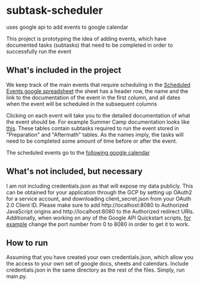 # subtask-scheduler
uses google api to add events to google calendar

This project is prototyping the idea of adding events, which have documented tasks (subtasks) that need to be completed in order to successfully run the event

## What's included in the project

We keep track of the main events that require scheduling in the [Scheduled Events google spreadsheet](https://docs.google.com/spreadsheets/d/1Fme8IXX5gmOqtrsJrMtIFO7YEVohBFgae49cJbDxSQ8/edit#gid=0) the sheet has a header row, the name and the link to the documentation of the event in the first column, and all dates when the event will be scheduled in the subsequent columns

Clicking on each event will take you to the detailed documentation of what the event should be.  For example Summer Camp documentation looks like [this](https://docs.google.com/document/d/1L_HFWqTVGjgLVNXgbGlMLP17pOeAmCS7IoQEoQVPDZg/edit).  These tables contain subtasks required to run the event stored in "Preparation" and "Aftermath" tables.  As the names imply, the tasks will need to be completed some amount of time before or after the event.

The scheduled events go to the [following google calendar](https://calendar.google.com/calendar/ical/ifkvu9ip2slqml42kiofdah138%40group.calendar.google.com/public/basic.ics)

## What's not included, but necessary

I am not including credentials.json as that will expose my data publicly.  This can be obtained for your application through the GCP by setting up OAuth2 for a service account, and downloading client_secret.json from your OAuth 2.0 Client ID.  Please make sure to add http://localhost:8080 to Authorized JavaScript origins and http://localhost:8080 to the Authorized redirect URIs.  Additionally, when working on any of the Google API Quickstart scripts, [for example](https://developers.google.com/calendar/api/quickstart/python) change the port number from 0 to 8080 in order to get it to work.

## How to run

Assuming that you have created your own credentials.json, which allow you the access to your own set of google docs, sheets and calendars.  Include credentials.json in the same directory as the rest of the files.  Simply, run main.py.

